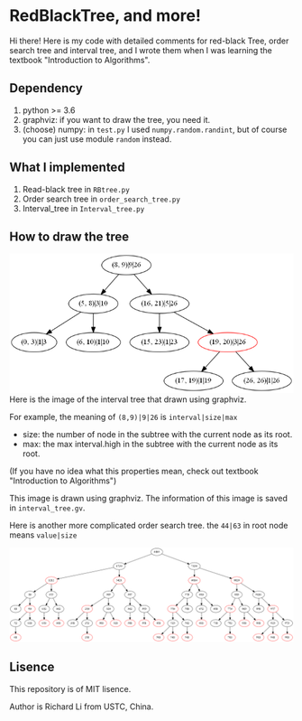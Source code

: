 # RedBlackTree, and more!
Hi there! Here is my code with detailed comments for red-black Tree, order search tree and interval tree, and I wrote them when I was learning the textbook "Introduction to Algorithms".

## Dependency
1. python >= 3.6
2. graphviz: if you want to draw the tree, you need it.
3. (choose) numpy: in ``test.py`` I used ``numpy.random.randint``, but of course you can just use module ``random`` instead.

## What I implemented
1. Read-black tree in ``RBtree.py``
2. Order search tree in ``order_search_tree.py``
3. Interval_tree in ``Interval_tree.py``

## How to draw the tree
![](./imgs/tree2.png)
Here is the image of the interval tree that drawn using graphviz. 

For example, the meaning of ``(8,9)|9|26`` is ``interval|size|max``

+ size: the number of node in the subtree with the current node as its root.
+ max: the max interval.high in the subtree with the current node as its root.

(If you have no idea what this properties mean, check out textbook "Introduction to Algorithms")

This image is drawn using graphviz. The information of this image is saved in ``interval_tree.gv``. 

Here is another more complicated order search tree. the ``44|63`` in root node means ``value|size``

![](./imgs/osTree.png)

## Lisence
This repository is of MIT lisence.

Author is Richard Li from USTC, China.
